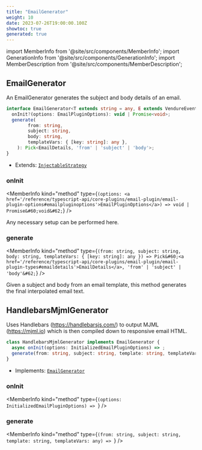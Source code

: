 ```yaml
---
title: "EmailGenerator"
weight: 10
date: 2023-07-26T19:00:00.100Z
showtoc: true
generated: true
---
```

<!-- This file was generated from the Vendure source. Do not modify. Instead, re-run the "docs:build" script -->
import MemberInfo from '@site/src/components/MemberInfo';
import GenerationInfo from '@site/src/components/GenerationInfo';
import MemberDescription from '@site/src/components/MemberDescription';


## EmailGenerator

<GenerationInfo sourceFile="packages/email-plugin/src/email-generator.ts" sourceLine="13" packageName="@vendure/email-plugin" />

An EmailGenerator generates the subject and body details of an email.

```ts title="Signature"
interface EmailGenerator<T extends string = any, E extends VendureEvent = any> extends InjectableStrategy {
  onInit?(options: EmailPluginOptions): void | Promise<void>;
  generate(
        from: string,
        subject: string,
        body: string,
        templateVars: { [key: string]: any },
    ): Pick<EmailDetails, 'from' | 'subject' | 'body'>;
}
```
* Extends: <code><a href='/reference/typescript-api/common/injectable-strategy#injectablestrategy'>InjectableStrategy</a></code>



<div className="members-wrapper">

### onInit

<MemberInfo kind="method" type={`(options: <a href='/reference/typescript-api/core-plugins/email-plugin/email-plugin-options#emailpluginoptions'>EmailPluginOptions</a>) => void | Promise&#60;void&#62;`}   />

Any necessary setup can be performed here.
### generate

<MemberInfo kind="method" type={`(from: string, subject: string, body: string, templateVars: { [key: string]: any }) => Pick&#60;<a href='/reference/typescript-api/core-plugins/email-plugin/email-plugin-types#emaildetails'>EmailDetails</a>, 'from' | 'subject' | 'body'&#62;`}   />

Given a subject and body from an email template, this method generates the final
interpolated email text.


</div>


## HandlebarsMjmlGenerator

<GenerationInfo sourceFile="packages/email-plugin/src/handlebars-mjml-generator.ts" sourceLine="23" packageName="@vendure/email-plugin" />

Uses Handlebars (https://handlebarsjs.com/) to output MJML (https://mjml.io) which is then
compiled down to responsive email HTML.

```ts title="Signature"
class HandlebarsMjmlGenerator implements EmailGenerator {
  async onInit(options: InitializedEmailPluginOptions) => ;
  generate(from: string, subject: string, template: string, templateVars: any) => ;
}
```
* Implements: <code><a href='/reference/typescript-api/core-plugins/email-plugin/email-generator#emailgenerator'>EmailGenerator</a></code>



<div className="members-wrapper">

### onInit

<MemberInfo kind="method" type={`(options: InitializedEmailPluginOptions) => `}   />


### generate

<MemberInfo kind="method" type={`(from: string, subject: string, template: string, templateVars: any) => `}   />




</div>
